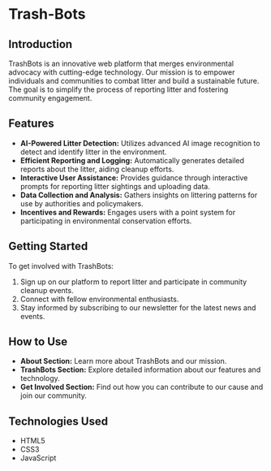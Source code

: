 # Trash-Bots
## Introduction
TrashBots is an innovative web platform that merges environmental advocacy with cutting-edge technology. Our mission is to empower individuals and communities to combat litter and build a sustainable future. The goal is to simplify the process of reporting litter and fostering community engagement.

## Features
- **AI-Powered Litter Detection:** Utilizes advanced AI image recognition to detect and identify litter in the environment.
- **Efficient Reporting and Logging:** Automatically generates detailed reports about the litter, aiding cleanup efforts.
- **Interactive User Assistance:** Provides guidance through interactive prompts for reporting litter sightings and uploading data.
- **Data Collection and Analysis:** Gathers insights on littering patterns for use by authorities and policymakers.
- **Incentives and Rewards:** Engages users with a point system for participating in environmental conservation efforts.

## Getting Started
To get involved with TrashBots:
1. Sign up on our platform to report litter and participate in community cleanup events.
2. Connect with fellow environmental enthusiasts.
3. Stay informed by subscribing to our newsletter for the latest news and events.

## How to Use
- **About Section:** Learn more about TrashBots and our mission.
- **TrashBots Section:** Explore detailed information about our features and technology.
- **Get Involved Section:** Find out how you can contribute to our cause and join our community.

## Technologies Used
- HTML5
- CSS3
- JavaScript
